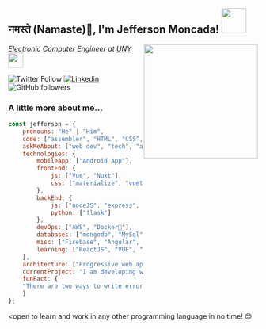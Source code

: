 <h2>नमस्ते (Namaste)🏻, I'm Jefferson Moncada! <img src="https://media.giphy.com/media/12oufCB0MyZ1Go/giphy.gif" width="50"></h2>
<img align='right' src="https://media.giphy.com/media/M9gbBd9nbDrOTu1Mqx/giphy.gif" width="230">
<p><em>Electronic Computer Engineer at <a href="http://www.uny.edu.ve/">UNY</a><img src="https://media.giphy.com/media/WUlplcMpOCEmTGBtBW/giphy.gif" width="30"> 
</em></p>

![Twitter Follow](https://img.shields.io/twitter/follow/jm_moncada?label=Follow)
[![Linkedin](https://img.shields.io/badge/-Jefferson-blue?style=flat-square&logo=Linkedin&logoColor=white&link=https://www.linkedin.com/in/anmol-p-singh/)](https://www.linkedin.com/in/jefferson-moncada-38baa15a)
![GitHub followers](https://img.shields.io/github/followers/Narajeff?label=Follow&style=social)

### A little more about me...  

```javascript
const jefferson = {
    pronouns: "He" | "Him",
    code: ["assembler", "HTML", "CSS", "Javascript", "Java", "Python", "php"],
    askMeAbout: ["web dev", "tech", "app dev", "microprocessor programmer", "Electronics dev"],
    technologies: {
        mobileApp: ["Android App"],
        frontEnd: {
            js: ["Vue", "Nuxt"],
            css: ["materialize", "vuetify", "bootstrap"]
        },
        backEnd: {
            js: ["nodeJS", "express", "AdonisJS"],
            python: ["flask"]
        },
        devOps: ["AWS", "Docker🐳"],
        databases: ["mongodb", "MySql", "sqlite"],
        misc: ["Firebase", "Angular", "selenium", "Django", "php", "SuiteApp", "Proteus", "Comsol", "Matlab"],
        learning: ["ReactJS", "VUE", "R","Machine Learning", "Deep Learning"]
    },
    architecture: ["Progressive web applications", "Single page applications", ${almost}: "Serverless Architecture"],
    currentProject: "I am developing web aplication for UNLaM",
    funFact: {
    "There are two ways to write error-free programs: "only the third one works..."
    }
};
```

<open to learn and work in any other programming language in no time!</b> 😊</em>


